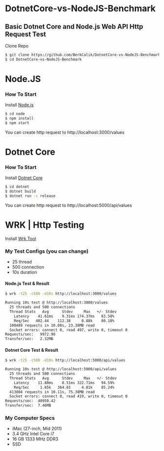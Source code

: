 # DotnetCore-vs-NodeJS-Benchmark
## Basic Dotnet Core and Node.js Web API Http Request Test



Clone Repo
```sh
$ git clone https://github.com/BerkCalik/DotnetCore-vs-NodeJS-Benchmark.git
$ cd DotnetCore-vs-NodeJS-Benchmark
```

# Node.JS

### How To Start
Install [Node.js](https://nodejs.org/)
```sh
$ cd node
$ npm install
$ npm start
```
You can create http request to http://localhost:3000/values

# Dotnet Core
### How To Start
Install [Dotnet Core](https://dotnet.microsoft.com/download)
```sh
$ cd dotnet
$ dotnet build
$ dotnet run -c release
```
You can create http request to http://localhost:5000/api/values

# WRK | Http Testing
Install [Wrk Tool](https://github.com/wg/wrk)
### My Test Configs (you can change)
 - 25 thread
 - 500 connection
 - 10s duration

#### Node.js Test & Result
```sh
$ wrk -t25 -c500 -d10s http://localhost:3000/values

Running 10s test @ http://localhost:3000/values
  25 threads and 500 connections
  Thread Stats   Avg      Stdev     Max   +/- Stdev
    Latency    41.61ms    9.31ms 174.37ms   83.50%
    Req/Sec   402.44    112.38     0.88k    80.10%
  100489 requests in 10.08s, 23.38MB read
  Socket errors: connect 0, read 497, write 0, timeout 0
Requests/sec:   9972.90
Transfer/sec:   2.32MB
```

#### Dotnet Core Test & Result
```sh
$ wrk -t25 -c500 -d10s http://localhost:5000/api/values

Running 10s test @ http://localhost:5000/api/values
  25 threads and 500 connections
  Thread Stats   Avg      Stdev     Max   +/- Stdev
    Latency    11.80ms    8.51ms 322.71ms   94.59%
    Req/Sec     1.65k   364.83     4.81k    85.24%
  413804 requests in 10.11s, 75.38MB read
  Socket errors: connect 0, read 419, write 0, timeout 0
Requests/sec:  40950.42
Transfer/sec:  7.46MB
```

### My Computer Specs
 - iMac (27-inch, Mid 2011)
 - 3.4 GHz Intel Core i7
 - 16 GB 1333 MHz DDR3
 - SSD



